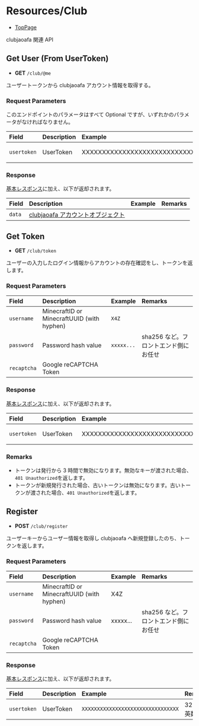 # Resources/Club

- [TopPage](/api-docs/)

clubjaoafa 関連 API

## Get User (From UserToken)

- **GET** `/club/@me`

ユーザートークンから clubjaoafa アカウント情報を取得する。

### Request Parameters

このエンドポイントのパラメータはすべて Optional ですが、いずれかのパラメータがなければなりません。

| Field       | Description | Example                          | Remarks         |
| :---------- | :---------- | :------------------------------- | :-------------- |
| `usertoken` | UserToken   | XXXXXXXXXXXXXXXXXXXXXXXXXXXXXXXX | 32 桁、英数字。 |

### Response

[基本レスポンス](/api-docs/object/basic-response)に加え、以下が返却されます。

| Field  | Description                                                        | Example | Remarks |
| :----- | :----------------------------------------------------------------- | :------ | :------ |
| `data` | [clubjaoafa アカウントオブジェクト](/api-docs/object/club-account) |         |         |

## Get Token

- **GET** `/club/token`

ユーザーの入力したログイン情報からアカウントの存在確認をし、トークンを返します。

### Request Parameters

| Field       | Description                                | Example    | Remarks                               |
| :---------- | :----------------------------------------- | :--------- | :------------------------------------ |
| `username`  | MinecraftID or MinecraftUUID (with hyphen) | `X4Z`      |                                       |
| `password`  | Password hash value                        | `xxxxx...` | sha256 など。フロントエンド側にお任せ |
| `recaptcha` | Google reCAPTCHA Token                     |            |                                       |

### Response

[基本レスポンス](/api-docs/object/basic-response)に加え、以下が返却されます。

| Field       | Description | Example                          | Remarks         |
| :---------- | :---------- | :------------------------------- | :-------------- |
| `usertoken` | UserToken   | XXXXXXXXXXXXXXXXXXXXXXXXXXXXXXXX | 32 桁、英数字。 |

### Remarks

- トークンは発行から 3 時間で無効になります。無効なキーが渡された場合、`401 Unauthorized`を返します。
- トークンが新規発行された場合、古いトークンは無効になります。古いトークンが渡された場合、`401 Unauthorized`を返します。

## Register

- **POST** `/club/register`

ユーザーキーからユーザー情報を取得し clubjaoafa へ新規登録したのち、トークンを返します。

### Request Parameters

| Field       | Description                                | Example  | Remarks                               |
| :---------- | :----------------------------------------- | :------- | :------------------------------------ |
| `username`  | MinecraftID or MinecraftUUID (with hyphen) | X4Z      |                                       |
| `password`  | Password hash value                        | xxxxx... | sha256 など。フロントエンド側にお任せ |
| `recaptcha` | Google reCAPTCHA Token                     |          |                                       |

### Response

[基本レスポンス](/api-docs/object/basic-response)に加え、以下が返却されます。

| Field       | Description | Example                            | Remarks         |
| :---------- | :---------- | :--------------------------------- | :-------------- |
| `usertoken` | UserToken   | `XXXXXXXXXXXXXXXXXXXXXXXXXXXXXXXX` | 32 桁、英数字。 |
